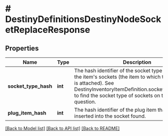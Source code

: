 # # DestinyDefinitionsDestinyNodeSocketReplaceResponse

## Properties

Name | Type | Description | Notes
------------ | ------------- | ------------- | -------------
**socket_type_hash** | **int** | The hash identifier of the socket type to find amidst the item&#39;s sockets (the item to which this talent grid is attached). See DestinyInventoryItemDefinition.sockets.socketEntries to find the socket type of sockets on the item in question. | [optional]
**plug_item_hash** | **int** | The hash identifier of the plug item that will be inserted into the socket found. | [optional]

[[Back to Model list]](../../README.md#models) [[Back to API list]](../../README.md#endpoints) [[Back to README]](../../README.md)
